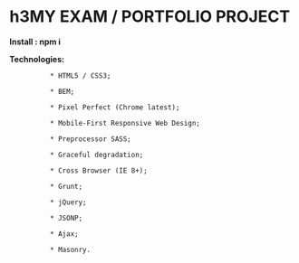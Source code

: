 # h3**MY EXAM / PORTFOLIO PROJECT**

**Install : npm i**

**Technologies:**

              * HTML5 / CSS3;

              * BEM;

              * Pixel Perfect (Chrome latest);

              * Mobile-First Responsive Web Design;

              * Preprocessor SASS;

              * Graceful degradation;

              * Cross Browser (IE 8+);

              * Grunt;

              * jQuery;

              * JSONP;

              * Ajax;

              * Masonry.


